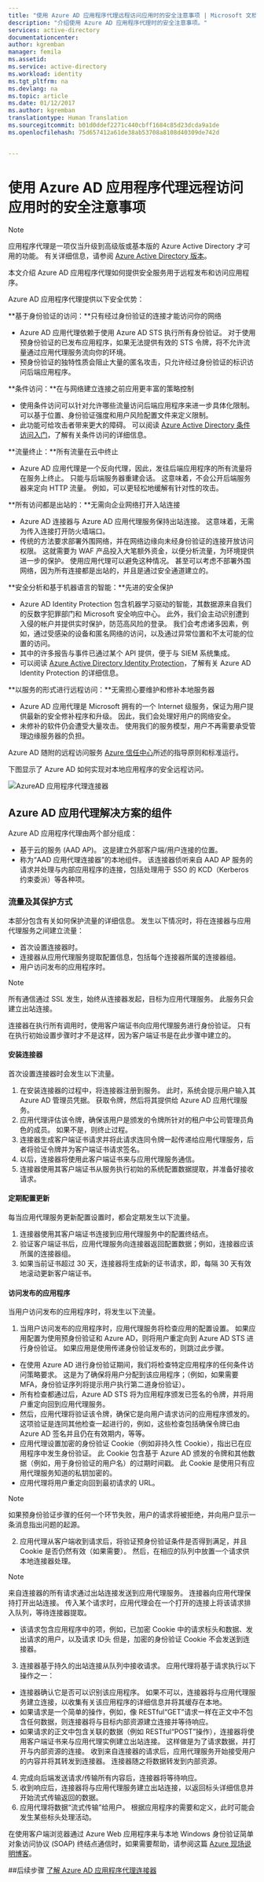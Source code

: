 ```yaml
---
title: "使用 Azure AD 应用程序代理远程访问应用时的安全注意事项 | Microsoft 文档"
description: "介绍使用 Azure AD 应用程序代理时的安全注意事项。"
services: active-directory
documentationcenter: 
author: kgremban
manager: femila
ms.assetid: 
ms.service: active-directory
ms.workload: identity
ms.tgt_pltfrm: na
ms.devlang: na
ms.topic: article
ms.date: 01/12/2017
ms.author: kgremban
translationtype: Human Translation
ms.sourcegitcommit: b01d0ddef2271c440cbff1684c85d23dcda9a1de
ms.openlocfilehash: 75d657412a61de38ab53708a8108d40309de742d


---
```


# <a name="security-considerations-when-accessing-apps-remotely-using-azure-ad-application-proxy"></a>使用 Azure AD 应用程序代理远程访问应用时的安全注意事项

>[!NOTE]
>应用程序代理是一项仅当升级到高级版或基本版的 Azure Active Directory 才可用的功能。 有关详细信息，请参阅 [Azure Active Directory 版本](active-directory-editions.md)。
>  

本文介绍 Azure AD 应用程序代理如何提供安全服务用于远程发布和访问应用程序。 

Azure AD 应用程序代理提供以下安全优势：

**基于身份验证的访问：**只有经过身份验证的连接才能访问你的网络

* Azure AD 应用代理依赖于使用 Azure AD STS 执行所有身份验证。 对于使用预身份验证的已发布应用程序，如果无法提供有效的 STS 令牌，将不允许流量通过应用代理服务流向你的环境。
* 预身份验证的独特性质会阻止大量的匿名攻击，只允许经过身份验证的标识访问后端应用程序。

**条件访问：**在与网络建立连接之前应用更丰富的策略控制

* 使用条件访问可以针对允许哪些流量访问后端应用程序来进一步具体化限制。 可以基于位置、身份验证强度和用户风险配置文件来定义限制。
* 此功能可给攻击者带来更大的障碍。 可以阅读 [Azure Active Directory 条件访问入门](https://azure.microsoft.com/en-us/documentation/articles/active-directory-conditional-access-azuread-connected-apps)，了解有关条件访问的详细信息。

**流量终止：**所有流量在云中终止

* Azure AD 应用代理是一个反向代理，因此，发往后端应用程序的所有流量将在服务上终止。 只能与后端服务器重建会话。 这意味着，不会公开后端服务器来定向 HTTP 流量。 例如，可以更轻松地缓解有针对性的攻击。

**所有访问都是出站的：**无需向企业网络打开入站连接

* Azure AD 连接器与 Azure AD 应用代理服务保持出站连接。 这意味着，无需为传入连接打开防火墙端口。 
* 传统的方法要求部署外围网络，并在网络边缘向未经身份验证的连接开放访问权限。 这就需要为 WAF 产品投入大笔额外资金，以便分析流量，为环境提供进一步的保护。 使用应用代理可以避免这种情况。 甚至可以考虑不部署外围网络，因为所有连接都是出站的，并且是通过安全通道建立的。

**安全分析和基于机器语言的智能：**先进的安全保护

* Azure AD Identity Protection 包含机器学习驱动的智能，其数据源来自我们的反数字犯罪部门和 Microsoft 安全响应中心。 此外，我们会主动识别遭到入侵的帐户并提供实时保护，防范高风险的登录。 我们会考虑诸多因素，例如，通过受感染的设备和匿名网络的访问，以及通过异常位置和不太可能的位置的访问。
* 其中的许多报告与事件已通过某个 API 提供，便于与 SIEM 系统集成。
* 可以阅读 [Azure Active Directory Identity Protection](https://azure.microsoft.com/en-us/documentation/articles/active-directory-identityprotection)，了解有关 Azure AD Identity Protection 的详细信息。

**以服务的形式进行远程访问：**无需担心要维护和修补本地服务器

* Azure AD 应用代理是 Microsoft 拥有的一个 Internet 级服务，保证为用户提供最新的安全修补程序和升级。 因此，我们会处理好用户的网络安全。
* 未修补的软件仍会遭受大量攻击。 使用我们的服务模型，用户不再需要承受管理边缘服务器的负担。 

Azure AD 随附的远程访问服务 [Azure 信任中心](https://azure.microsoft.com/en-us/support/trust-center)所述的指导原则和标准运行。 

下图显示了 Azure AD 如何实现对本地应用程序的安全远程访问。

 ![AzureAD 应用程序代理连接器](./media/application-proxy-security-considerations/secure-remote-access.png)

## <a name="components-of-the-azure-ad-app-proxy-solution"></a>Azure AD 应用代理解决方案的组件

Azure AD 应用程序代理由两个部分组成：

* 基于云的服务 (AAD AP)。 这是建立外部客户端/用户连接的位置。
* 称为“AAD 应用代理连接器”的本地组件。  该连接器侦听来自 AAD AP 服务的请求并处理与内部应用程序的连接，包括处理用于 SSO 的 KCD（Kerberos 约束委派）等各种项。

### <a name="traffic-flowsand-how-they-are-secured"></a>流量及其保护方式
本部分包含有关如何保护流量的详细信息。 发生以下情况时，将在连接器与应用代理服务之间建立流量： 

* 首次设置连接器时。
* 连接器从应用代理服务提取配置信息，包括每个连接器所属的连接器组。
* 用户访问发布的应用程序时。

>[!NOTE]
>所有通信通过 SSL 发生，始终从连接器发起，目标为应用代理服务。 此服务只会建立出站连接。
>

连接器在执行所有调用时，使用客户端证书向应用代理服务进行身份验证。 只有在执行初始设置步骤时才不是这样，因为客户端证书是在此步骤中建立的。

#### <a name="install-the-connector"></a>安装连接器

首次设置连接器时会发生以下流量。

1. 在安装连接器的过程中，将连接器注册到服务。 此时，系统会提示用户输入其 Azure AD 管理员凭据。 获取令牌，然后将其提供给 Azure AD 应用代理服务。
2. 应用代理评估该令牌，确保该用户是颁发的令牌所针对的租户中公司管理员角色的成员。 如果不是，则终止过程。
3. 连接器生成客户端证书请求并将此请求连同令牌一起传递给应用代理服务，后者将验证令牌并为客户端证书请求签名。 
4. 以后，连接器将使用此客户端证书来与应用代理服务通信。
4. 连接器使用其客户端证书从服务执行初始的系统配置数据提取，并准备好接收请求。

#### <a name="periodic-configuration-updates"></a>定期配置更新

每当应用代理服务更新配置设置时，都会定期发生以下流量。

1. 连接器使用其客户端证书连接到应用代理服务中的配置终结点。
2. 验证客户端证书后，应用代理服务向连接器返回配置数据；例如，连接器应该所属的连接器组。
3. 如果当前证书超过 30 天，连接器将生成新的证书请求，即，每隔 30 天有效地滚动更新客户端证书。

#### <a name="accesss-published-applications"></a>访问发布的应用程序

当用户访问发布的应用程序时，将发生以下流量。

1. 当用户访问发布的应用程序时，应用代理服务将检查应用的配置设置。  如果应用配置为使用预身份验证和 Azure AD，则将用户重定向到 Azure AD STS 进行身份验证。  如果应用是使用传递身份验证发布的，则跳过此步骤。
 * 在使用 Azure AD 进行身份验证期间，我们将检查特定应用程序的任何条件访问策略要求。 这是为了确保将用户分配到该应用程序；（例如，如果需要 MFA，身份验证序列将提示用户执行第二道身份验证）。
 * 所有检查都通过后，Azure AD STS 将为应用程序颁发已签名的令牌，并将用户重定向回到应用代理服务。
 * 然后，应用代理将验证该令牌，确保它是向用户请求访问的应用程序颁发的。 这项验证是连同其他检查一起进行的，例如，这些检查包括确保令牌已由 Azure AD 签名并且仍在有效期内，等等。
 * 应用代理设置加密的身份验证 Cookie（例如非持久性 Cookie），指出已在应用程序中发生身份验证。  此 Cookie 包含基于 Azure AD 颁发的令牌和其他数据（例如，用于身份验证的用户名）的过期时间戳。  此 Cookie 是使用只有应用代理服务知道的私钥加密的。
 * 应用代理将用户重定向回到最初请求的 URL。
 >[!NOTE] 
 >如果预身份验证步骤的任何一个环节失败，用户的请求将被拒绝，并向用户显示一条消息指出问题的起源。
 >

2. 应用代理从客户端收到请求后，将验证预身份验证条件是否得到满足，并且 Cookie 是否仍然有效（如果需要）。 然后，在相应的队列中放置一个请求供本地连接器处理。 

 >[!NOTE]
 >来自连接器的所有请求通过出站连接发送到应用代理服务。 连接器向应用代理保持打开出站连接。 传入某个请求时，应用代理会在一个打开的连接上将该请求排入队列，等待连接器提取。
 >

 * 该请求包含应用程序中的项，例如，已加密 Cookie 中的请求标头和数据、发出请求的用户，以及请求 ID头  但是，加密的身份验证 Cookie 不会发送到连接器。
3. 连接器基于持久的出站连接从队列中接收请求。 应用代理将基于请求执行以下操作之一：
 * 连接器确认它是否可以识别该应用程序。  如果不可以，连接器将与应用代理服务建立连接，以收集有关该应用程序的详细信息并将其缓存在本地。
 * 如果请求是一个简单的操作，例如，像 RESTful“GET”请求一样在正文中不包含任何数据，则连接器将与目标内部资源建立连接并等待响应。
 * 如果请求的正文中包含关联的数据（例如 RESTful“POST”操作），连接器将使用客户端证书来与应用代理实例建立出站连接。 这样做是为了请求数据，并打开与内部资源的连接。  收到来自连接器的请求后，应用代理服务开始接受用户的内容并将其转发到连接器。  连接器随之将数据转发到内部资源。
4. 完成向后端发送请求/传输所有内容后，连接器将等待响应。
5. 收到响应后，连接器将与应用代理服务建立出站连接，以返回标头详细信息并开始流式传输返回的数据。
6. 应用代理将数据“流式传输”给用户。  根据应用程序的需要和定义，此时可能会发生某些标头处理活动。

在使用客户端浏览器通过 Azure Web 应用程序来与本地 Windows 身份验证简单对象访问协议 (SOAP) 终结点通信时，如果需要帮助，请参阅这篇 [Azure 现场说明博客](http://www.azurefieldnotes.com/2016/12/02/claims-to-windows-identity-translation-solutions-and-its-flaws-when-using-azure-ad-application-proxy)。 

##<a name="next-steps"></a>后续步骤
[了解 Azure AD 应用程序代理连接器](application-proxy-understand-connectors.md)




<!--HONumber=Feb17_HO1-->


